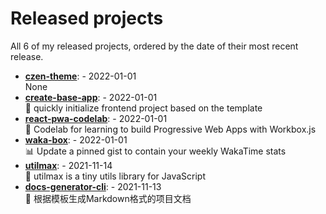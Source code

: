 # Released projects

All <!-- release_count starts -->6<!-- release_count ends --> of my released projects, ordered by the date of their most recent release.

<!-- recent_releases starts -->
* **[czen-theme](https://github.com/metaczen/czen-theme)**: [](https://github.com/metaczen/czen-theme/releases/tag/v0.0.1) - 2022-01-01
<br>None
* **[create-base-app](https://github.com/metaczen/create-base-app)**: [](https://github.com/metaczen/create-base-app/releases/tag/v0.0.4) - 2022-01-01
<br>🍭 quickly initialize frontend project based on the template
* **[react-pwa-codelab](https://github.com/metaczen/react-pwa-codelab)**: [](https://github.com/metaczen/react-pwa-codelab/releases/tag/v0.0.1) - 2022-01-01
<br>🌰 Codelab for learning to build Progressive Web Apps with Workbox.js
* **[waka-box](https://github.com/metaczen/waka-box)**: [](https://github.com/metaczen/waka-box/releases/tag/v3.0.1) - 2022-01-01
<br>📊 Update a pinned gist to contain your weekly WakaTime stats
* **[utilmax](https://github.com/metaczen/utilmax)**: [](https://github.com/metaczen/utilmax/releases/tag/v1.0.7) - 2021-11-14
<br>🦑 utilmax is a tiny utils library for JavaScript 
* **[docs-generator-cli](https://github.com/metaczen/docs-generator-cli)**: [](https://github.com/metaczen/docs-generator-cli/releases/tag/v0.1.0) - 2021-11-13
<br>🦊  根据模板生成Markdown格式的项目文档
<!-- recent_releases ends -->
